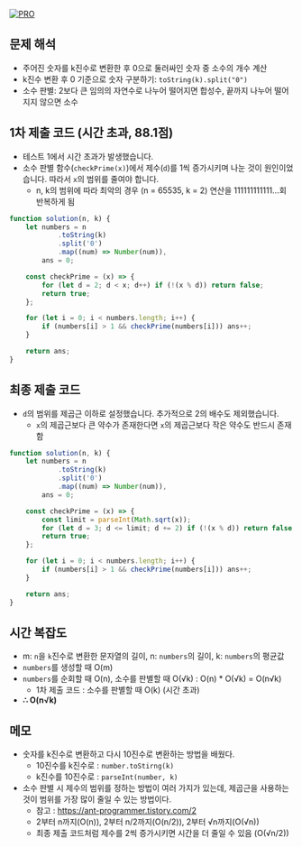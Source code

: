 [![PRO]][Link]

## 문제 해석

-   주어진 숫자를 k진수로 변환한 후 0으로 둘러싸인 숫자 중 소수의 개수 계산
-   k진수 변환 후 0 기준으로 숫자 구분하기: `toString(k).split("0")`
-   소수 판별: 2보다 큰 임의의 자연수로 나누어 떨어지면 합성수, 끝까지 나누어 떨어지지 않으면 소수

## 1차 제출 코드 (시간 초과, 88.1점)

-   테스트 1에서 시간 초과가 발생했습니다.
-   소수 판별 함수(`checkPrime(x)`)에서 제수(`d`)를 1씩 증가시키며 나눈 것이 원인이었습니다. 따라서 `x`의 범위를 줄여야 합니다.
    -   n, k의 범위에 따라 최악의 경우 (n = 65535, k = 2) 연산을 111111111111...회 반복하게 됨

```js
function solution(n, k) {
    let numbers = n
            .toString(k)
            .split('0')
            .map((num) => Number(num)),
        ans = 0;

    const checkPrime = (x) => {
        for (let d = 2; d < x; d++) if (!(x % d)) return false;
        return true;
    };

    for (let i = 0; i < numbers.length; i++) {
        if (numbers[i] > 1 && checkPrime(numbers[i])) ans++;
    }

    return ans;
}
```

## 최종 제출 코드

-   `d`의 범위를 제곱근 이하로 설정했습니다. 추가적으로 2의 배수도 제외했습니다.
    -   `x`의 제곱근보다 큰 약수가 존재한다면 `x`의 제곱근보다 작은 약수도 반드시 존재함

```js
function solution(n, k) {
    let numbers = n
            .toString(k)
            .split('0')
            .map((num) => Number(num)),
        ans = 0;

    const checkPrime = (x) => {
        const limit = parseInt(Math.sqrt(x));
        for (let d = 3; d <= limit; d += 2) if (!(x % d)) return false;
        return true;
    };

    for (let i = 0; i < numbers.length; i++) {
        if (numbers[i] > 1 && checkPrime(numbers[i])) ans++;
    }

    return ans;
}
```

## 시간 복잡도

-   m: `n`을 `k`진수로 변환한 문자열의 길이, n: `numbers`의 길이, k: `numbers`의 평균값
-   `numbers`를 생성할 때 O(m)
-   `numbers`를 순회할 때 O(n), 소수를 판별할 때 O(√k) : O(n) \* O(√k) = O(n√k)
    -   1차 제출 코드 : 소수를 판별할 때 O(k) (시간 초과)
-   **∴ O(n√k)**

## 메모

-   숫자를 k진수로 변환하고 다시 10진수로 변환하는 방법을 배웠다.
    -   10진수를 k진수로 : `number.toStirng(k)`
    -   k진수를 10진수로 : `parseInt(number, k)`
-   소수 판별 시 제수의 범위를 정하는 방법이 여러 가지가 있는데, 제곱근을 사용하는 것이 범위를 가장 많이 줄일 수 있는 방법이다.
    -   참고 : https://ant-programmer.tistory.com/2
    -   2부터 n까지(O(n)), 2부터 n/2까지(O(n/2)), 2부터 √n까지(O(√n))
    -   최종 제출 코드처럼 제수를 2씩 증가시키면 시간을 더 줄일 수 있음 (O(√n/2))

<!---------------------------------------------------------------------------->

[PRO]: https://github.com/GoSSaChin/algorithm-js/assets/107768516/67c43b52-bc3f-4571-a249-5519021afbb0
[Link]: https://school.programmers.co.kr/learn/courses/30/lessons/92335
